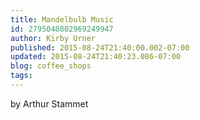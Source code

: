 ```yaml
---
title: Mandelbulb Music
id: 2795040802969249947
author: Kirby Urner
published: 2015-08-24T21:40:00.002-07:00
updated: 2015-08-24T21:40:23.086-07:00
blog: coffee_shops
tags: 
---
```


by Arthur Stammet